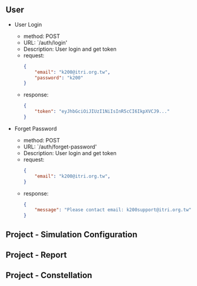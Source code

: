 ## User

- User Login
    - method: POST
    - URL: `/auth/login'
    - Description: User login and get token
    - request:
        ```json
        {
            "email": "k200@itri.org.tw",
            "password": "k200"
        }
        ```
    - response:
        ```json
        {
            "token": "eyJhbGciOiJIUzI1NiIsInR5cCI6IkpXVCJ9..."
        }
        ```

- Forget Password
    - method: POST
    - URL: `/auth/forget-password'
    - Description: User login and get token
    - request:
        ```json
        {
            "email": "k200@itri.org.tw",
        }
        ```
    - response:
        ```json
        {
            "message": "Please contact email: k200support@itri.org.tw"
        }
        ```

## Project - Simulation Configuration

## Project - Report

## Project - Constellation


